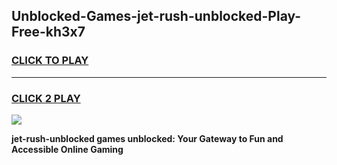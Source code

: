 
## Unblocked-Games-jet-rush-unblocked-Play-Free-kh3x7
<h3>
<a href="https://premium76.site?title=jet-rush-unblocked&ref=18A1">CLICK TO PLAY</a></h3>
<hr>

<h3>
<a href="https://premium76.site?title=jet-rush-unblocked&ref=18A1">CLICK 2 PLAY</a>
  
</h3>

<a href="https://premium76.site?title=jet-rush-unblocked&ref=18A1"><img src="https://clearcache.store/games.png"></a>


**jet-rush-unblocked games unblocked: Your Gateway to Fun and Accessible Online Gaming**
